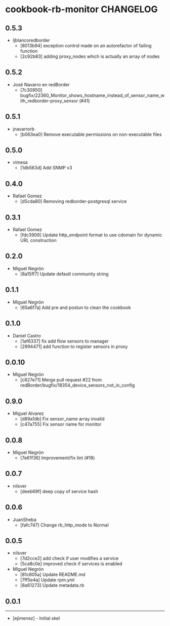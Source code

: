 cookbook-rb-monitor CHANGELOG
===============

## 0.5.3

  - ljblancoredborder
    - [8013b94] exception control made on an autorefactor of failing function
    - [2c92b83] adding proxy_nodes which is actually an array of nodes

## 0.5.2

  - José Navarro en redBorder
    - [7c30950] bugfix/22360_Monitor_shows_hostname_instead_of_sensor_name_with_redborder-proxy_sensor (#41)

## 0.5.1

  - jnavarrorb
    - [b063ea0] Remove executable permissions on non-executable files

## 0.5.0

  - vimesa
    - [1db563d] Add SNMP v3

## 0.4.0

  - Rafael Gomez
    - [d5cda80] Removing redborder-postgresql service

## 0.3.1

  - Rafael Gomez
    - [fdc3909] Update http_endpoint format to use cdomain for dynamic URL construction

## 0.2.0

  - Miguel Negrón
    - [8a15ff7] Update defautl community string

## 0.1.1

  - Miguel Negrón
    - [65a6f7a] Add pre and postun to clean the cookbook

## 0.1.0

  - Daniel Castro
    - [1af6337] fix add flow sensors to manager
    - [2994471] add function to register sensors in proxy

## 0.0.10

  - Miguel Negrón
    - [c827e71] Merge pull request #22 from redBorder/bugfix/18354_device_sensors_not_in_config

## 0.9.0

  - Miguel Alvarez
    - [d89a1db] Fix sensor_name array invalid
    - [c47a755] Fix sensor name for monitor

## 0.0.8

  - Miguel Negrón
    - [7e61f36] Improvement/fix lint (#18)

## 0.0.7

  - nilsver
    - [deeb69f] deep copy of service hash

## 0.0.6

  - JuanSheba
    - [fafc747] Change rb_http_mode to Normal

## 0.0.5

  - nilsver
    - [7d2cce2] add check if user modifies a service
    - [5ca8c0e] improved check if services is enabled
  - Miguel Negrón
    - [81c805a] Update README.md
    - [7ff5e4a] Update rpm.yml
    - [8a61273] Update metadata.rb

## 0.0.1
-----
- [ejimenez] - Initial skel
